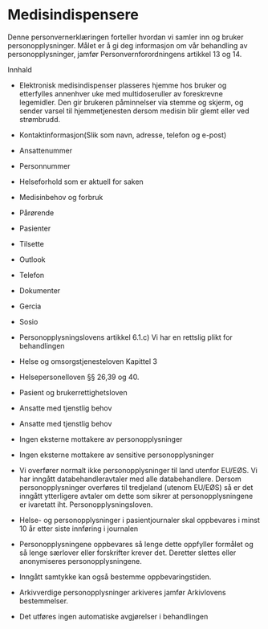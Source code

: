 #  Medisindispensere


  

Denne personvernerklæringen forteller hvordan vi samler inn og bruker personopplysninger. Målet er å gi deg informasjon om vår behandling av personopplysninger, jamfør Personvernforordningens artikkel 13 og 14.

  

Innhald

*   Elektronisk medisindispenser plasseres hjemme hos bruker og etterfylles annenhver uke med multidoseruller av foreskrevne legemidler. Den gir brukeren påminnelser via stemme og skjerm, og sender varsel til hjemmetjenesten dersom medisin blir glemt eller ved strømbrudd.  
    
*   Kontaktinformasjon(Slik som navn, adresse, telefon og e-post)  
    
*   Ansattenummer  
    
*   Personnummer  
    
*   Helseforhold som er aktuell for saken  
    
*   Medisinbehov og forbruk  
    
*   Pårørende  
    
*   Pasienter  
    
*   Tilsette  
    
*   Outlook  
    
*   Telefon  
    
*   Dokumenter  
    
*   Gercia  
    
*   Sosio  
    
*   Personopplysningslovens artikkel 6.1.c) Vi har en rettslig plikt for behandlingen  
    
*   Helse og omsorgstjenesteloven Kapittel 3  
    
*   Helsepersonelloven §§ 26,39 og 40.  
    
*   Pasient og brukerrettighetsloven  
    
*   Ansatte med tjenstlig behov  
    
*   Ansatte med tjenstlig behov  
    
*   Ingen eksterne mottakere av personopplysninger  
    
*   Ingen eksterne mottakere av sensitive personopplysninger  
    
*   Vi overfører normalt ikke personopplysninger til land utenfor EU/EØS. Vi har inngått databehandleravtaler med alle databehandlere. Dersom personopplysninger overføres til tredjeland (utenom EU/EØS) så er det inngått ytterligere avtaler om dette som sikrer at personopplysningene er ivaretatt iht. Personopplysningsloven.  
    
*   Helse- og personopplysninger i pasientjournaler skal oppbevares i minst 10 år etter siste innføring i journalen  
    
*   Personopplysningene oppbevares så lenge dette oppfyller formålet og så lenge særlover eller forskrifter krever det. Deretter slettes eller anonymiseres personopplysningene.  
    
*   Inngått samtykke kan også bestemme oppbevaringstiden.  
    
*   Arkivverdige personopplysninger arkiveres jamfør Arkivlovens bestemmelser.  
    
*   Det utføres ingen automatiske avgjørelser i behandlingen